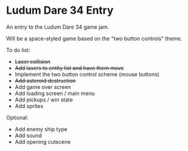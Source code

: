 # Ludum Dare 34 Entry
An entry to the Ludum Dare 34 game jam.

Will be a space-styled game based on the "two button controls" theme.

To do list: 
- ~~Laser collision~~
- ~~Add lasers to entity list and have them move~~
- Implement the two button control scheme (mouse buttons)
- ~~Add asteroid destruction~~
- Add game over screen
- Add loading screen / main menu
- Add pickups / win state
- Add sprites

Optional:
- Add enemy ship type
- Add sound
- Add opening cutscene
